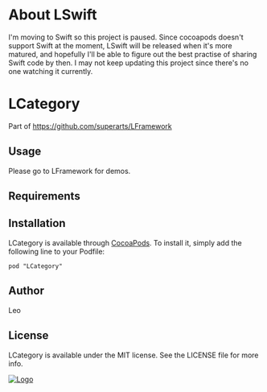 # About LSwift

I'm moving to Swift so this project is paused. Since cocoapods doesn't support Swift at the moment, LSwift will be released when it's more matured, and hopefully I'll be able to figure out the best practise of sharing Swift code by then. I may not keep updating this project since there's no one watching it currently.

# LCategory

Part of https://github.com/superarts/LFramework

## Usage

Please go to LFramework for demos.


## Requirements

## Installation

LCategory is available through [CocoaPods](http://cocoapods.org). To install
it, simply add the following line to your Podfile:

    pod "LCategory"

## Author

Leo

## License

LCategory is available under the MIT license. See the LICENSE file for more info.

[![Logo](http://fc00.deviantart.net/fs70/f/2012/013/8/f/profile_picture_by_l_master-d4m8318.jpg)](http://cocoadocs.org/docsets/LCategory)
